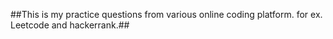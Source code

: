 ##This is my practice questions from various online coding platform. for ex. Leetcode and hackerrank.##
